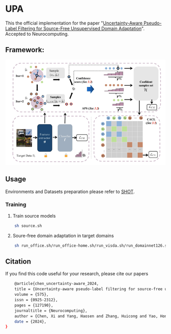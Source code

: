 # UPA
This the official implementation for the paper "[Uncertainty-Aware Pseudo-Label Filtering for Source-Free Unsupervised Domain Adaptation](https://arxiv.org/abs/2403.11256)". Accepted to Neurocomputing.

## Framework:
![image](figs/framework.png)

## Usage
Environments and Datasets preparation please refer to [SHOT](https://github.com/tim-learn/SHOT).

### Training

1. Train source models
```sh
    sh source.sh
```  

2. Soure-free domain adaptation in target domains
```sh
    sh run_office.sh/run_office-home.sh/run_visda.sh/run_domainnet126.sh
```

## Citation
If you find this code useful for your research, please cite our papers
```sh
    @article{chen_uncertainty-aware_2024,
	title = {Uncertainty-aware pseudo-label filtering for source-free unsupervised domain adaptation},
	volume = {575},
	issn = {0925-2312},
	pages = {127190},
	journaltitle = {Neurocomputing},
	author = {Chen, Xi and Yang, Haosen and Zhang, Huicong and Yao, Hongxun and Zhu, Xiatian},
	date = {2024},
}
```
